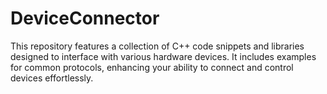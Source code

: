 # DeviceConnector
This repository features a collection of C++ code snippets and libraries designed to interface with various hardware devices. It includes examples for common protocols, enhancing your ability to connect and control devices effortlessly.
